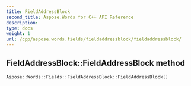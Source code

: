 ```yaml
---
title: FieldAddressBlock
second_title: Aspose.Words for C++ API Reference
description: 
type: docs
weight: 1
url: /cpp/aspose.words.fields/fieldaddressblock/fieldaddressblock/
---
```

## FieldAddressBlock::FieldAddressBlock method




```cpp
Aspose::Words::Fields::FieldAddressBlock::FieldAddressBlock()
```

